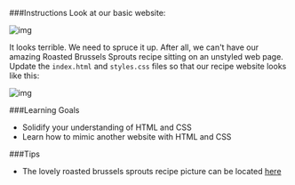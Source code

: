 ###Instructions
Look at our basic website:

![img](http://i.imgur.com/2JIBAfC.png)

It looks terrible. We need to spruce it up. After all, we can't have our amazing Roasted Brussels Sprouts recipe sitting on an unstyled web page. Update the `index.html` and `styles.css` files so that our recipe website looks like this:

![img](http://i.imgur.com/WRIZIHD.png)

###Learning Goals
* Solidify your understanding of HTML and CSS
* Learn how to mimic another website with HTML and CSS

###Tips
* The lovely roasted brussels sprouts recipe picture can be located [here](http://i.imgur.com/Dy9Qglq.jpg)
